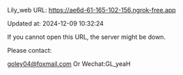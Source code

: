 Lily_web URL: https://ae6d-61-165-102-156.ngrok-free.app

Updated at: 2024-12-09 10:32:24

If you cannot open this URL, the server might be down.

Please contact: 

goley04@foxmail.com Or Wechat:GL_yeaH
